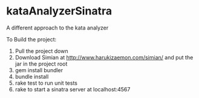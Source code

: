 # kataAnalyzerSinatra
A different approach to the kata analyzer

To Build the project:

1. Pull the project down
2. Download Simian at http://www.harukizaemon.com/simian/ and put the jar in the project root
3. gem install bundler
4. bundle install
5. rake test to run unit tests
6. rake to start a sinatra server at localhost:4567
